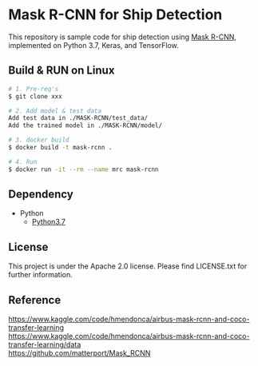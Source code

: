 # Mask R-CNN for Ship Detection
This repository is sample code for ship detection using [Mask R-CNN](https://arxiv.org/abs/1703.06870), implemented on Python 3.7, Keras, and TensorFlow.


## Build & RUN on Linux
```bash
# 1. Pre-req's
$ git clone xxx

# 2. Add model & test data
Add test data in ./MASK-RCNN/test_data/
Add the trained model in ./MASK-RCNN/model/

# 3. docker build
$ docker build -t mask-rcnn .

# 4. Run
$ docker run -it --rm --name mrc mask-rcnn
```

## Dependency
- Python
  -  [Python3.7](https://www.python.org/)

## License
This project is under the Apache 2.0 license. Please find LICENSE.txt for further information.

## Reference 
https://www.kaggle.com/code/hmendonca/airbus-mask-rcnn-and-coco-transfer-learning  
https://www.kaggle.com/code/hmendonca/airbus-mask-rcnn-and-coco-transfer-learning/data  
https://github.com/matterport/Mask_RCNN

